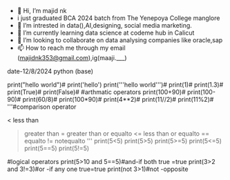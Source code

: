 - 👋 Hi, I’m majid nk
- i just graduated BCA 2024 batch from The Yenepoya College manglore 
- 👀 I’m intrested in data(),AI,designing, social media marketing.
- 🌱 I’m currently learning data science at codeme hub in Calicut 
- 💞️ I’m looking to collaborate on data analysing companies like oracle,sap
- 📫 How to reach me through my email (majidnk353@gmail.com),ig(maaji.___)

date-12/8/2024
python (base)

print("hello world")#
print('hello')
print('''hello
     world''')#
print(1)#
print(1.3)#
print(True)#
print(False)#
#arthmatic operators
print(100+90)#
print(100-90)#
print(60/8)#
print(100*90)#
print(4**2)#
print(11//2)#
print(11%2)#
'''#comparison operator

   < less than
   > greater than
   >= greater than or equalto
   <= less than or equalto
   == equalto
   != notequalto
'''
print(5<5)
print(5>5)
print(5>=5)
print(5<=5)
print(5==5)
print(5!=5)

#logical operators
print(5>10 and 5==5)#and-if both true =true
print(3>2 and 3!=3)#or -if any one true=true 
print(not 3>1)#not -opposite

